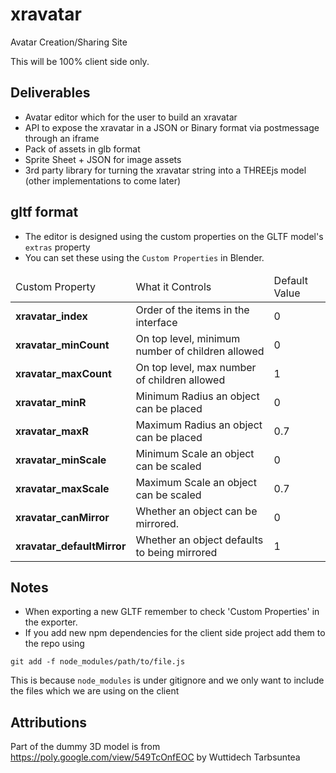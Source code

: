 # xravatar
Avatar Creation/Sharing Site

This will be 100% client side only.

## Deliverables
* Avatar editor which for the user to build an xravatar
* API to expose the xravatar in a JSON or Binary format via postmessage through an iframe
* Pack of assets in glb format
* Sprite Sheet + JSON for image assets
* 3rd party library for turning the xravatar string into a THREEjs model (other implementations to come later)

## gltf format
* The editor is designed using the custom properties on the GLTF model's `extras` property
* You can set these using the `Custom Properties` in Blender.

<table>
<thead>
    <tr>
        <td>Custom Property</td>
        <td>What it Controls</td>
        <td>Default Value</td>
    </tr>
</thead>
<tr>
    <td><b>xravatar_index</b></td>
    <td>Order of the items in the interface</td>
    <td>0</td>
</tr>
<tr>
    <td><b>xravatar_minCount</b></td>
    <td>On top level, minimum number of children allowed</td>
    <td>0</td>
</tr>
<tr>
    <td><b>xravatar_maxCount</b></td>
    <td>On top level, max number of children allowed</td>
    <td>1</td>
</tr>
<tr>
    <td><b>xravatar_minR</b></td>
    <td>Minimum Radius an object can be placed</td>
    <td>0</td>
</tr>
<tr>
    <td><b>xravatar_maxR</b></td>
    <td>Maximum Radius an object can be placed</td>
    <td>0.7</td>
</tr>
<tr>
    <td><b>xravatar_minScale</b></td>
    <td>Minimum Scale an object can be scaled</td>
    <td>0</td>
</tr>
<tr>
    <td><b>xravatar_maxScale</b></td>
    <td>Maximum Scale an object can be scaled</td>
    <td>0.7</td>
</tr>
<tr>
    <td><b>xravatar_canMirror</b></td>
    <td>Whether an object can be mirrored.</td>
    <td>0</td>
</tr>
<tr>
    <td><b>xravatar_defaultMirror</b></td>
    <td>Whether an object defaults to being mirrored</td>
    <td>1</td>
</tr>
</table>

## Notes

* When exporting a new GLTF remember to check 'Custom Properties' in the exporter.
* If you add new npm dependencies for the client side project add them to the repo using

```
git add -f node_modules/path/to/file.js 
```

This is because `node_modules` is under gitignore and we only want to include the files which we are using on the client

## Attributions

Part of the dummy 3D model is from https://poly.google.com/view/549TcOnfEOC by Wuttidech Tarbsuntea

